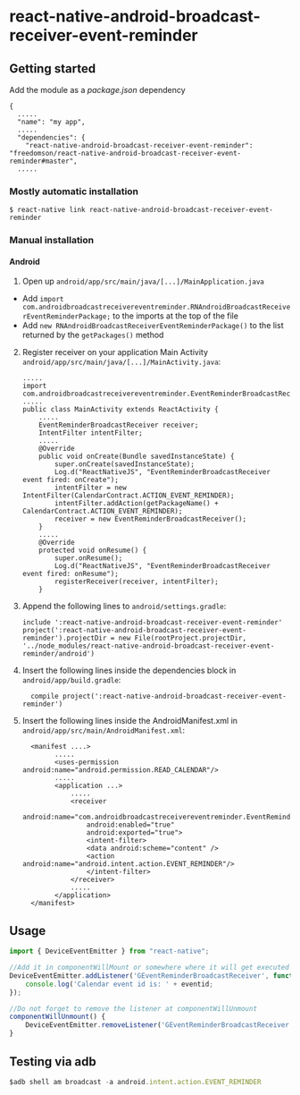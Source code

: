 
# react-native-android-broadcast-receiver-event-reminder

## Getting started

Add the module as a *package.json* dependency

```
{
  .....
  "name": "my app",
  .....
  "dependencies": {
	"react-native-android-broadcast-receiver-event-reminder": "freedomson/react-native-android-broadcast-receiver-event-reminder#master",
  .....
```

### Mostly automatic installation

`$ react-native link react-native-android-broadcast-receiver-event-reminder`

### Manual installation


#### Android

1. Open up `android/app/src/main/java/[...]/MainApplication.java`
  - Add `import com.androidbroadcastreceivereventreminder.RNAndroidBroadcastReceiverEventReminderPackage;` to the imports at the top of the file
  - Add `new RNAndroidBroadcastReceiverEventReminderPackage()` to the list returned by the `getPackages()` method
2. Register receiver on your application Main Activity
`android/app/src/main/java/[...]/MainActivity.java`:
	```
	.....
	import com.androidbroadcastreceivereventreminder.EventReminderBroadcastReceiver;
	.....
	public class MainActivity extends ReactActivity {
		.....
		EventReminderBroadcastReceiver receiver;
		IntentFilter intentFilter;
		.....
		@Override
		public void onCreate(Bundle savedInstanceState) {
			super.onCreate(savedInstanceState);
			Log.d("ReactNativeJS", "EventReminderBroadcastReceiver event fired: onCreate");
			intentFilter = new IntentFilter(CalendarContract.ACTION_EVENT_REMINDER);
			intentFilter.addAction(getPackageName() + CalendarContract.ACTION_EVENT_REMINDER);
			receiver = new EventReminderBroadcastReceiver();
		}
		.....
		@Override
		protected void onResume() {
			super.onResume();
			Log.d("ReactNativeJS", "EventReminderBroadcastReceiver event fired: onResume");
			registerReceiver(receiver, intentFilter);
		}
  	```
2. Append the following lines to `android/settings.gradle`:
  	```
  	include ':react-native-android-broadcast-receiver-event-reminder'
  	project(':react-native-android-broadcast-receiver-event-reminder').projectDir = new File(rootProject.projectDir, 	'../node_modules/react-native-android-broadcast-receiver-event-reminder/android')
  	```
3. Insert the following lines inside the dependencies block in `android/app/build.gradle`:
  	```
      compile project(':react-native-android-broadcast-receiver-event-reminder')
  	```
4. Insert the following lines inside the AndroidManifest.xml in `android/app/src/main/AndroidManifest.xml`:
  	```
	  <manifest ....>
	  		.....
	        <uses-permission android:name="android.permission.READ_CALENDAR"/>
	  		.....
			<application ...>
				.....
				<receiver
					android:name="com.androidbroadcastreceivereventreminder.EventReminderBroadcastReceiver"
					android:enabled="true"
					android:exported="true">
					<intent-filter>
					<data android:scheme="content" />
					<action android:name="android.intent.action.EVENT_REMINDER"/>
					</intent-filter>
				</receiver>
				.....
   			</application>
      </manifest>
  	```

## Usage
```javascript
import { DeviceEventEmitter } from "react-native";

//Add it in componentWillMount or somewhere where it will get executed at the start of app 
DeviceEventEmitter.addListener('GEventReminderBroadcastReceiver', function (eventid) {
    console.log('Calendar event id is: ' + eventid;
});

//Do not forget to remove the listener at componentWillUnmount 
componentWillUnmount() {
    DeviceEventEmitter.removeListener('GEventReminderBroadcastReceiver'); 
}

```

## Testing via adb
```javascript
$adb shell am broadcast -a android.intent.action.EVENT_REMINDER
```